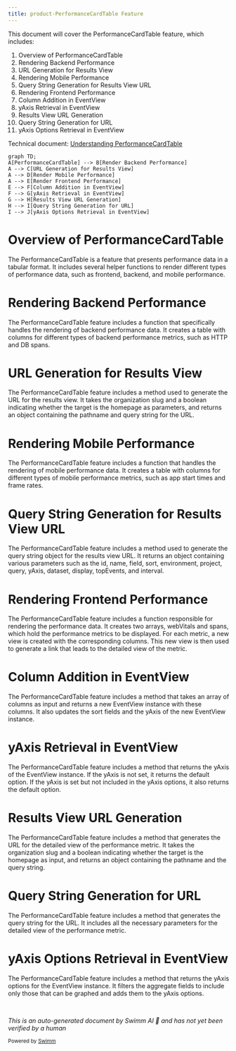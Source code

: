 ```yaml
---
title: product-PerformanceCardTable Feature
---
```

This document will cover the PerformanceCardTable feature, which includes:

 1. Overview of PerformanceCardTable
 2. Rendering Backend Performance
 3. URL Generation for Results View
 4. Rendering Mobile Performance
 5. Query String Generation for Results View URL
 6. Rendering Frontend Performance
 7. Column Addition in EventView
 8. yAxis Retrieval in EventView
 9. Results View URL Generation
10. Query String Generation for URL
11. yAxis Options Retrieval in EventView

Technical document: <SwmLink doc-title="Understanding PerformanceCardTable">[Understanding PerformanceCardTable](/.swm/understanding-performancecardtable.24b40xu2.sw.md)</SwmLink>

```mermaid
graph TD;
A[PerformanceCardTable] --> B[Render Backend Performance]
A --> C[URL Generation for Results View]
A --> D[Render Mobile Performance]
A --> E[Render Frontend Performance]
E --> F[Column Addition in EventView]
F --> G[yAxis Retrieval in EventView]
G --> H[Results View URL Generation]
H --> I[Query String Generation for URL]
I --> J[yAxis Options Retrieval in EventView]
```

# Overview of PerformanceCardTable

The PerformanceCardTable is a feature that presents performance data in a tabular format. It includes several helper functions to render different types of performance data, such as frontend, backend, and mobile performance.

# Rendering Backend Performance

The PerformanceCardTable feature includes a function that specifically handles the rendering of backend performance data. It creates a table with columns for different types of backend performance metrics, such as HTTP and DB spans.

# URL Generation for Results View

The PerformanceCardTable feature includes a method used to generate the URL for the results view. It takes the organization slug and a boolean indicating whether the target is the homepage as parameters, and returns an object containing the pathname and query string for the URL.

# Rendering Mobile Performance

The PerformanceCardTable feature includes a function that handles the rendering of mobile performance data. It creates a table with columns for different types of mobile performance metrics, such as app start times and frame rates.

# Query String Generation for Results View URL

The PerformanceCardTable feature includes a method used to generate the query string object for the results view URL. It returns an object containing various parameters such as the id, name, field, sort, environment, project, query, yAxis, dataset, display, topEvents, and interval.

# Rendering Frontend Performance

The PerformanceCardTable feature includes a function responsible for rendering the performance data. It creates two arrays, webVitals and spans, which hold the performance metrics to be displayed. For each metric, a new view is created with the corresponding columns. This new view is then used to generate a link that leads to the detailed view of the metric.

# Column Addition in EventView

The PerformanceCardTable feature includes a method that takes an array of columns as input and returns a new EventView instance with these columns. It also updates the sort fields and the yAxis of the new EventView instance.

# yAxis Retrieval in EventView

The PerformanceCardTable feature includes a method that returns the yAxis of the EventView instance. If the yAxis is not set, it returns the default option. If the yAxis is set but not included in the yAxis options, it also returns the default option.

# Results View URL Generation

The PerformanceCardTable feature includes a method that generates the URL for the detailed view of the performance metric. It takes the organization slug and a boolean indicating whether the target is the homepage as input, and returns an object containing the pathname and the query string.

# Query String Generation for URL

The PerformanceCardTable feature includes a method that generates the query string for the URL. It includes all the necessary parameters for the detailed view of the performance metric.

# yAxis Options Retrieval in EventView

The PerformanceCardTable feature includes a method that returns the yAxis options for the EventView instance. It filters the aggregate fields to include only those that can be graphed and adds them to the yAxis options.

&nbsp;

*This is an auto-generated document by Swimm AI 🌊 and has not yet been verified by a human*

<SwmMeta version="3.0.0" repo-id="Z2l0aHViJTNBJTNBc2VudHJ5LWRlbW8lM0ElM0FTd2ltbS1EZW1v" repo-name="sentry-demo" doc-type="product-flows"><sup>Powered by [Swimm](/)</sup></SwmMeta>
